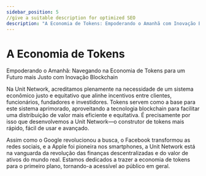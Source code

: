 ```yaml
---
sidebar_position: 5
//give a suitable description for optimized SEO
description: "A Economia de Tokens: Empoderando o Amanhã com Inovação Blockchain."
---
```


# A Economia de Tokens

Empoderando o Amanhã: Navegando na Economia de Tokens para um Futuro mais Justo com Inovação Blockchain

Na Unit Network, acreditamos plenamente na necessidade de um sistema econômico justo e equitativo que alinhe incentivos entre clientes, funcionários, fundadores e investidores. Tokens servem como a base para este sistema aprimorado, aproveitando a tecnologia blockchain para facilitar uma distribuição de valor mais eficiente e equitativa. É precisamente por isso que desenvolvemos a Unit Network—o construtor de tokens mais rápido, fácil de usar e avançado.

Assim como o Google revolucionou a busca, o Facebook transformou as redes sociais, e a Apple foi pioneira nos smartphones, a Unit Network está na vanguarda da revolução das finanças descentralizadas e do valor de ativos do mundo real. Estamos dedicados a trazer a economia de tokens para o primeiro plano, tornando-a acessível ao público em geral.
